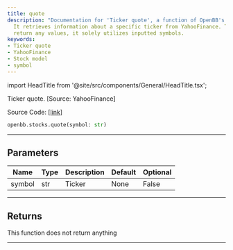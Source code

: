 ```yaml
---
title: quote
description: "Documentation for 'Ticker quote', a function of OpenBB's Stock Model."
  It retrieves information about a specific ticker from YahooFinance. This tool doesn't
  return any values, it solely utilizes inputted symbols.
keywords:
- Ticker quote
- YahooFinance
- Stock model
- symbol
---
```


import HeadTitle from '@site/src/components/General/HeadTitle.tsx';

<HeadTitle title="stocks.quote - Reference | OpenBB SDK Docs" />

Ticker quote.  [Source: YahooFinance]

Source Code: [[link](https://github.com/OpenBB-finance/OpenBBTerminal/tree/main/openbb_terminal/stocks/stocks_model.py#L233)]

```python
openbb.stocks.quote(symbol: str)
```

---

## Parameters

| Name | Type | Description | Default | Optional |
| ---- | ---- | ----------- | ------- | -------- |
| symbol | str | Ticker | None | False |


---

## Returns

This function does not return anything

---
